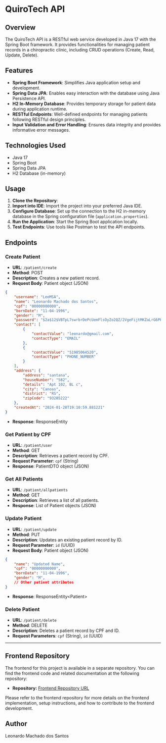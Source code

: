 # QuiroTech API

## Overview
The QuiroTech API is a RESTful web service developed in Java 17 with the Spring Boot framework. It provides functionalities for managing patient records in a chiropractic clinic, including CRUD operations (Create, Read, Update, Delete).

## Features
- **Spring Boot Framework**: Simplifies Java application setup and development.
- **Spring Data JPA**: Enables easy interaction with the database using Java Persistence API.
- **H2 In-Memory Database**: Provides temporary storage for patient data during application runtime.
- **RESTful Endpoints**: Well-defined endpoints for managing patients following RESTful design principles.
- **Input Validation and Error Handling**: Ensures data integrity and provides informative error messages.

## Technologies Used
- Java 17
- Spring Boot
- Spring Data JPA
- H2 Database (in-memory)

## Usage
1. **Clone the Repository**: 
2. **Import into IDE**: Import the project into your preferred Java IDE.
3. **Configure Database**: Set up the connection to the H2 in-memory database in the Spring configuration file (`application.properties`).
4. **Run the Application**: Start the Spring Boot application locally.
5. **Test Endpoints**: Use tools like Postman to test the API endpoints.

## Endpoints

### Create Patient
- **URL**: `/patient/create`
- **Method**: POST
- **Description**: Creates a new patient record.
- **Request Body**: Patient object (JSON)
 ```json
 {
     "username": "LeoMSA",
     "name": "Leonardo Machado dos Santos",
     "cpf": "00000000000",
     "bornDate": "11-04-1996",
     "gender": "M",
     "password": "$2a$12$VBTpL7swrbrDePcUemFlsOyZo2QZ/2VgeFijtMKZaLrG6PHsxSfAS",
     "contact": [
         {
             "contactValue": "leonardo@gmail.com",
             "contactType": "EMAIL"
         },
         {
             "contactValue": "51985064520",
             "contactType": "PHONE_NUMBER"
         }
     ],
     "address": {
         "address": "santana",
         "houseNumber": "582",
         "details": "Apt 102, BL c",
         "city": "Canoas",
         "district": "RS",
         "zipCode": "93285222"
     },
     "createdAt": "2024-01-28T19:10:59.881221"
 }
 ```
- **Response**: ResponseEntity

### Get Patient by CPF
- **URL**: `/patient/user`
- **Method**: GET
- **Description**: Retrieves a patient record by CPF.
- **Request Parameter**: `cpf` (String)
- **Response**: PatientDTO object (JSON)

### Get All Patients
- **URL**: `/patient/allpatients`
- **Method**: GET
- **Description**: Retrieves a list of all patients.
- **Response**: List of Patient objects (JSON)

### Update Patient
- **URL**: `/patient/update`
- **Method**: PUT
- **Description**: Updates an existing patient record by ID.
- **Request Parameter**: `id` (UUID)
- **Request Body**: Patient object (JSON)
 ```json
 {
     "name": "Updated Name",
     "cpf": "00000000000",
     "bornDate": "11-04-1996",
     "gender": "M",
     // Other patient attributes
 }
 ```
- **Response**: ResponseEntity\<Patient\>

### Delete Patient
- **URL**: `/patient/delete`
- **Method**: DELETE
- **Description**: Deletes a patient record by CPF and ID.
- **Request Parameters**: `cpf` (String), `id` (UUID)
--------------------------------------------------------------------------------------------------------------------------------------------
## Frontend Repository

The frontend for this project is available in a separate repository. You can find the frontend code and related documentation at the following repository:

- **Repository:** [Frontend Repository URL](https://github.com/leomsa/Quirotech_Fe/blob/main/README.md)

Please refer to the frontend repository for more details on the frontend implementation, setup instructions, and how to contribute to the frontend development.


## Author
Leonardo Machado dos Santos

